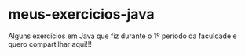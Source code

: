# meus-exercicios-java
 Alguns exercícios em Java que fiz durante o 1º período da faculdade e quero compartilhar aqui!!!
